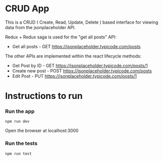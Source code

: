 # CRUD App

This is a CRUD ( Create, Read, Update, Delete ) based interface for viewing data from the jsonplaceholder API.

Redux + Redux saga is used for the "get all posts" API:
- Get all posts - GET https://jsonplaceholder.typicode.com/posts

The other APIs are implemented within the react lifecycle methods:
- Get Post by ID - GET https://jsonplaceholder.typicode.com/posts/1
- Create new post - POST https://jsonplaceholder.typicode.com/posts
- Edit Post - PUT https://jsonplaceholder.typicode.com/posts/1

# Instructions to run

### Run the app

`npm run dev`

Open the browser at localhost:3000

### Run the tests

`npm run test`
